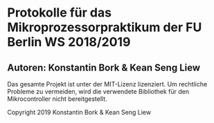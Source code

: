 # Protokolle für das Mikroprozessorpraktikum der FU Berlin WS 2018/2019
## Autoren: Konstantin Bork & Kean Seng Liew

Das gesamte Projekt ist unter der MIT-Lizenz lizenziert. Um rechtliche Probleme zu vermeiden,
wird die verwendete Bibliothek für den Mikrocontroller nicht bereitgestellt.

Copyright 2019 Konstantin Bork & Kean Seng Liew